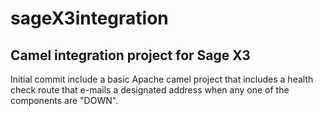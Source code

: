 # sageX3integration
## Camel integration project for Sage X3

Initial commit include a basic Apache camel project that includes a health check route that e-mails a designated address when
any one of the components are "DOWN".



